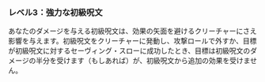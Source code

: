### レベル3：強力な初級呪文

あなたのダメージを与える初級呪文は、効果の矢面を避けるクリーチャーにさえ影響を与えます。初級呪文をクリーチャーに発動し、攻撃ロールで外すか、目標が初級呪文に対するセーヴィング・スローに成功したとき、目標は初級呪文のダメージの半分を受けます（もしあれば）が、初級呪文から追加の効果を受けません。
